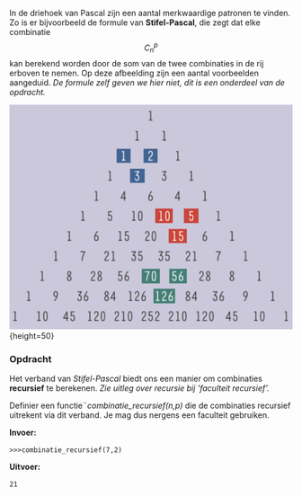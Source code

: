 In de driehoek van Pascal zijn een aantal merkwaardige patronen te vinden. Zo is er bijvoorbeeld de formule van **Stifel-Pascal**, die zegt dat elke combinatie $$C_n^p$$ kan berekend worden door de som van de twee combinaties in de rij erboven te nemen. Op deze afbeelding zijn een aantal voorbeelden aangeduid. *De formule zelf geven we hier niet, dit is een onderdeel van de opdracht.*

![Pascal](media/combrec.png "Stifel-Pascal"){height=50}

### Opdracht
Het verband van *Stifel-Pascal* biedt ons een manier om combinaties **recursief** te berekenen. *Zie uitleg over recursie bij 'faculteit recursief'.*

Definier een functie¨*combinatie_recursief(n,p)* die de combinaties recursief uitrekent via dit verband. Je mag dus nergens een faculteit gebruiken.


**Invoer:**

    >>>combinatie_recursief(7,2)


**Uitvoer:**

    21

